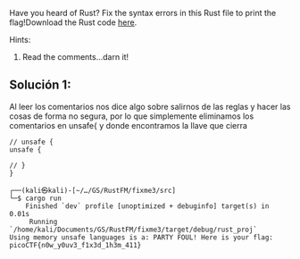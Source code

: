 Have you heard of Rust? Fix the syntax errors in this Rust file to print the flag!Download the Rust code [here](https://challenge-files.picoctf.net/c_verbal_sleep/dcdaf491b35c1d0f5075e9583edbbb7aaea1dffb6ad32bc000e4d87b5200ff7b/fixme3.tar.gz).

Hints:
1. Read the comments...darn it!
## Solución 1:
Al leer los comentarios nos dice algo sobre salirnos de las reglas y hacer las cosas de forma no segura, por lo que simplemente eliminamos los comentarios en unsafe{ y donde encontramos la llave que cierra 

```
// unsafe {
unsafe {

// }
}

┌──(kali㉿kali)-[~/…/GS/RustFM/fixme3/src]
└─$ cargo run  
    Finished `dev` profile [unoptimized + debuginfo] target(s) in 0.01s
     Running `/home/kali/Documents/GS/RustFM/fixme3/target/debug/rust_proj`
Using memory unsafe languages is a: PARTY FOUL! Here is your flag: picoCTF{n0w_y0uv3_f1x3d_1h3m_411}

```